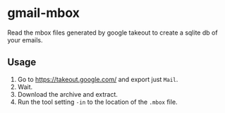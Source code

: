 # gmail-mbox

Read the mbox files generated by google takeout to create a sqlite db of your emails.

## Usage
1. Go to https://takeout.google.com/ and export just `Mail`.
2. Wait.
3. Download the archive and extract.
4. Run the tool setting `-in` to the location of the `.mbox` file.
